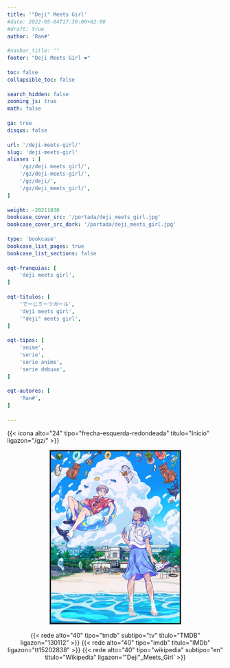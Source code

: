 ```yaml
---
title: '"Deji" Meets Girl'
#date: 2022-05-04T17:30:00+02:00
#draft: true
author: 'Ran#'

#navbar_title: ""
footer: "Deji Meets Girl ❤️"

toc: false
collapsible_toc: false

search_hidden: false
zooming_js: true
math: false

ga: true
disqus: false

url: '/deji-meets-girl/'
slug: 'deji-meets-girl'
aliases : [
    '/gz/deji meets girl/',
    '/gz/deji-meets-girl/',
    '/gz/deji/',
    '/gz/deji_meets_girl/',
]

weight: -20211030
bookcase_cover_src: '/portada/deji_meets_girl.jpg'
bookcase_cover_src_dark: '/portada/deji_meets_girl.jpg'

type: 'bookcase'
bookcase_list_pages: true
bookcase_list_sections: false

eqt-franquias: [
    'deji meets girl',
]

eqt-titulos: [
    'でーじミーツガール',
    'deji meets girl',
    '"deji" meets girl',
]

eqt-tipos: [
    'anime',
    'serie',
    'serie anime',
    'serie debuxo',
]

eqt-autores: [
    'Ran#',
]

---
```


{{< icona alto="24" tipo="frecha-esquerda-redondeada" titulo="Inicio" ligazon="/gz/" >}}

<div style="text-align: center">
<img style="border: 3px solid currentColor" height=400 title='"Deji" Meets Girl' alt='"Deji" Meets Girl' src="/portada/deji_meets_girl.jpg">

{{< rede alto="40" tipo="tmdb" subtipo="tv" titulo="TMDB" ligazon="130112" >}}
{{< rede alto="40" tipo="imdb" titulo="IMDb" ligazon="tt15202838" >}}
{{< rede alto="40" tipo="wikipedia" subtipo="en" titulo="Wikipedia" ligazon='"Deji"_Meets_Girl' >}}
</div>
